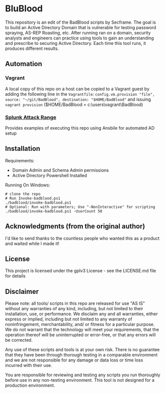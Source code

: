 BluBlood
========
This repository is an edit of the BadBlood scripts by Secframe. The goal is to build an Active Directory Domain that is vulnerable for testing password spraying, AS-REP Roasting, etc. After running ran on a domain, security analysts and engineers can practice using tools to gain an understanding and prescribe to securing Active Directory. Each time this tool runs, it produces different results.



## Automation

### Vagrant
A local copy of this repo on a host can be copied to a Vagrant guest by adding the following line in the ```Vagrantfile```:
``` config.vm.provision "file", source: "~/git/BadBlood", destination: "$HOME/BadBlood" ``` and issuing ```vagrant provision``` 
($HOME/BadBlood = c:\users\vagrant\BadBlood)

### [Splunk Attack Range](https://github.com/splunk/attack_range) 
Provides examples of executing this repo using Ansbile for automated AD setup

## Installation

Requirements:
- Domain Admin and Schema Admin permissions
- Active Directory Powershell Installed

Running On Windows:
```
# clone the repo
# Run Invoke-badblood.ps1
./badblood/invoke-badblood.ps1
# Optional: Run with parameters; Use "-NonInteractive" for scripting
./badblood/invoke-badblood.ps1 -UserCount 50
```
## Acknowledgments (from the original author)
I'd like to send thanks to the countless people who wanted this as a product and waited while I made it!

## License
This project is licensed under the gplv3 License - see the LICENSE.md file for details

## Disclaimer
Please note: all tools/ scripts in this repo are released for use "AS IS" without any warranties of any kind, including, but not limited to their installation, use, or performance. We disclaim any and all warranties, either express or implied, including but not limited to any warranty of noninfringement, merchantability, and/ or fitness for a particular purpose. We do not warrant that the technology will meet your requirements, that the operation thereof will be uninterrupted or error-free, or that any errors will be corrected.

Any use of these scripts and tools is at your own risk. There is no guarantee that they have been through thorough testing in a comparable environment and we are not responsible for any damage or data loss or time loss incurred with their use.

You are responsible for reviewing and testing any scripts you run thoroughly before use in any non-testing environment.  This tool is not designed for a production environment.


